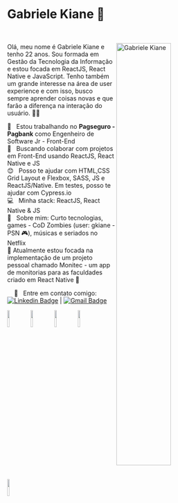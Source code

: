 
# Gabriele Kiane  🖖
&nbsp;

<img width="50%" align="right" alt="Gabriele Kiane" src="https://user-images.githubusercontent.com/39500774/90291041-5f427a00-de55-11ea-9bed-4277663eb05c.jpeg" />

Olá, meu nome é Gabriele Kiane e tenho 22 anos.
Sou formada em Gestão da Tecnologia da Informação e estou focada em ReactJS, React Native e JavaScript. 
Tenho também um grande interesse na área de user experience e com isso, busco sempre aprender coisas novas e que farão a diferença na interação do usuário.  👩‍💻


 :rocket:  &nbsp; Estou trabalhando no **Pagseguro - Pagbank** como Engenheiro de Software Jr - Front-End
 <br/> :purple_heart: &nbsp; Buscando colaborar com projetos em Front-End usando ReactJS, React Native e JS 
 <br/> :blush: &nbsp; Posso te ajudar com HTML,CSS Grid Layout e Flexbox, SASS, JS e ReactJS/Native. Em testes, posso te ajudar com Cypress.io
 <br/> :computer: &nbsp; Minha stack: ReactJS, React Native & JS 
 <br/> 💬  &nbsp; Sobre mim: Curto tecnologias, games - CoD Zombies (user: gkiane - PSN 🎮), músicas e seriados no Netflix
<br /> :iphone: Atualmente estou focada na implementação de um projeto pessoal chamado Monitec - um app de monitorias para as faculdades criado em React Native :balloon:
 
 &nbsp;
 &nbsp;
 :email: &nbsp; Entre em contato comigo: [![Linkedin Badge](https://img.shields.io/badge/-GabrieleKiane-blue?style=flat-square&logo=Linkedin&logoColor=white&link=https://https://www.linkedin.com/in/gabrielekiane/)](https://www.linkedin.com/in/gabrielekiane/) 
| 
[![Gmail Badge](https://img.shields.io/badge/-gabrielekiane.bsm@gmail.com-c14438?style=flat-square&logo=Gmail&logoColor=white&link=mailto:gabrielekiane.bsm@gmail.com)](mailto:gabrielekiane.bsm@gmail.com)


<code><img width="10%" src="https://www.vectorlogo.zone/logos/w3_html5/w3_html5-ar21.svg"></code>
<code><img width="10%" src="https://www.vectorlogo.zone/logos/netlifyapp_watercss/netlifyapp_watercss-ar21.svg"></code>
<code><img width="10%" src="https://www.vectorlogo.zone/logos/sass-lang/sass-lang-ar21.svg"></code>
<code><img width="10%" src="https://www.vectorlogo.zone/logos/reactjs/reactjs-ar21.svg"></code>
<code><img width="10%" src="https://www.vectorlogo.zone/logos/javascript/javascript-ar21.svg"></code>

